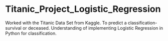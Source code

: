 # Titanic_Project_Logistic_Regression
Worked with the Titanic Data Set from Kaggle.  To predict a classification- survival or deceased. Understanding of implementing Logistic Regression in Python for classification.
